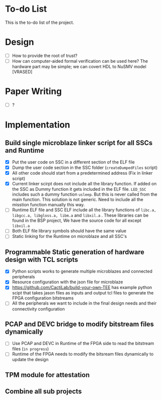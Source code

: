 # To-do List

This is the to-do list of the project.

# Design
* [ ] How to provide the root of trust?
* [ ] How can computer-aided formal verification can be used here? The hardware part may be simple; we can covert HDL to NuSMV model [VRASED]

# Paper Writing
* [ ] ?

# Implementation
## Build single microblaze linker script for all SSCs and Runtime
* [X] Put the user code on SSC in a different section of the ELF file
* [X] Dump the user code section in the SSC folder (`createDumpedFiles` script)
* [X] All other code should start from a predetermined address (Fix in linker script)
* [X] Current linker scirpt does not include all the library function. If added on the SSC as Dummy function it gets included in the ELF file. `LED_SSC` includes such a dummy function `usleep`. But this is never called from the main function. This solution is not generic. Need to include all the misstion function manually this way.
* [ ] Runtime ELF file and SSC ELF include all the library functions of `libc.a, libgcc.a, libgloss.a, libm.a` and `libxil.a` . These libraries can be found in the BSP project, We have the source code for all except `libxil.a`
* [ ] Both ELF file library symbols should have the same value
* [ ] Static linking for the Runtime on microblaze and all SSC's
## Programmable Static generation of hardware design with TCL scripts
* [X] Python scripts works to generate multiple microblazes and connected peripherals
* [X] Resource configuration with the json file for microblaze
* [X] https://github.com/CactiLab/build-your-own-TEE has example python scipt that takes jason files as inputs and output tcl files to generate the FPGA configuration bitstreams
* [ ] All the peripherals we want to include in the final design needs and their connectivity configuration

## PCAP and DEVC bridge to modify bitstream files dynamically
* [ ] Use PCAP and DEVC in Runtime of the FPGA side to read the bitstream files (`in progress`)
* [ ] Runtime of the FPGA needs to modify the bitsream files dynamically to update the design

## TPM module for attestation

## Combine all sub projects
